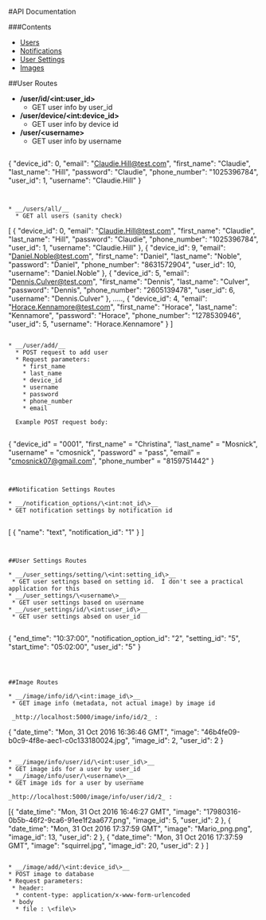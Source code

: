 #API Documentation

###Contents
* [Users](#user-routes)
* [Notifications](#notification-settings-routes)
* [User Settings](#user-settings-routes)
* [Images](#image-routes)





##User Routes

* __/user/id/\<int:user_id\>__
  * GET user info by user_id
* __/user/device/\<int:device_id\>__
  * GET user info by device id
* __/user/\<username\>__
  * GET user info by username
  ```
{
  "device_id": 0, 
  "email": "Claudie.Hill@test.com", 
  "first_name": "Claudie", 
  "last_name": "Hill", 
  "password": "Claudie", 
  "phone_number": "1025396784", 
  "user_id": 1, 
  "username": "Claudie.Hill"
}
```


* __/users/all/__
  * GET all users (sanity check)
  ```
[
  {
    "device_id": 0, 
    "email": "Claudie.Hill@test.com", 
    "first_name": "Claudie", 
    "last_name": "Hill", 
    "password": "Claudie", 
    "phone_number": "1025396784", 
    "user_id": 1, 
    "username": "Claudie.Hill"
  }, 
  {
    "device_id": 9, 
    "email": "Daniel.Noble@test.com", 
    "first_name": "Daniel", 
    "last_name": "Noble", 
    "password": "Daniel", 
    "phone_number": "8631572904", 
    "user_id": 10, 
    "username": "Daniel.Noble"
  }, 
  {
    "device_id": 5, 
    "email": "Dennis.Culver@test.com", 
    "first_name": "Dennis", 
    "last_name": "Culver", 
    "password": "Dennis", 
    "phone_number": "2605139478", 
    "user_id": 6, 
    "username": "Dennis.Culver"
  }, 
  .....,
  {
    "device_id": 4, 
    "email": "Horace.Kennamore@test.com", 
    "first_name": "Horace", 
    "last_name": "Kennamore", 
    "password": "Horace", 
    "phone_number": "1278530946", 
    "user_id": 5, 
    "username": "Horace.Kennamore"
  }
]
```

* __/user/add/__
  * POST request to add user
  * Request parameters:
    * first_name
    * last_name
    * device_id
    * username
    * password
    * phone_number
    * email
    
  Example POST request body:
  
  ```
{
  "device_id" = "0001",
  "first_name" = "Christina",
  "last_name" = "Mosnick",
  "username" = "cmosnick",
  "password" = "pass",
  "email" = "cmosnick07@gmail.com",
  "phone_number" = "8159751442"
}
 ```


##Notification Settings Routes

* __/notification_options/\<int:not_id\>__
 * GET notification settings by notification id


```
[
  {
    "name": "text", 
    "notification_id": "1"
  }
]
```


##User Settings Routes

* __/user_settings/setting/\<int:setting_id\>__
 * GET user settings based on setting id.  I don't see a practical application for this
* __/user_settings/\<username\>__
 * GET user settings based on username
* __/user_settings/id/\<int:user_id\>__
 * GET user settings absed on user_id
 
```
{
  "end_time": "10:37:00", 
  "notification_option_id": "2", 
  "setting_id": "5", 
  "start_time": "05:02:00", 
  "user_id": "5"
}
```



##Image Routes

* __/image/info/id/\<int:image_id\>__
 * GET image info (metadata, not actual image) by image id
 
 _http://localhost:5000/image/info/id/2_ :
 ```
 {
  "date_time": "Mon, 31 Oct 2016 16:36:46 GMT", 
  "image": "46b4fe09-b0c9-4f8e-aec1-c0c133180024.jpg", 
  "image_id": 2, 
  "user_id": 2
 }
 ```

* __/image/info/user/id/\<int:user_id\>__
 * GET image ids for a user by user_id
* __/image/info/user/\<username\>__
 * GET image ids for a user by username

 _http://localhost:5000/image/info/user/id/2_ :
 ```
 [{
    "date_time": "Mon, 31 Oct 2016 16:46:27 GMT", 
    "image": "17980316-0b5b-46f2-9ca6-91ee1f2aa677.png", 
    "image_id": 5, 
    "user_id": 2
  }, 
  {
    "date_time": "Mon, 31 Oct 2016 17:37:59 GMT", 
    "image": "Mario_png.png", 
    "image_id": 13, 
    "user_id": 2
  }, 
  {
    "date_time": "Mon, 31 Oct 2016 17:37:59 GMT", 
    "image": "squirrel.jpg", 
    "image_id": 20, 
    "user_id": 2
  }
]
 ```

* __/image/add/\<int:device_id\>__
 * POST image to database
 * Request parameters:
  * header:
   * content-type: application/x-www-form-urlencoded
  * body
   * file : \<file\>
 

